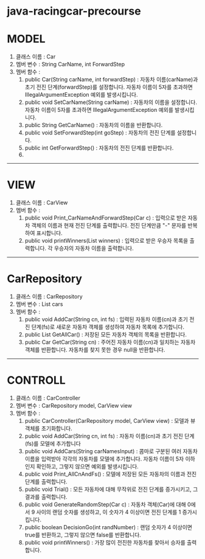 # java-racingcar-precourse

# MODEL
1. 클래스 이름 : Car
2. 멤버 변수 : String CarName, int ForwardStep
3. 멤버 함수 : 
   1. public Car(String carName, int forwardStep) : 자동차 이름(carName)과 초기 전진 단계(forwardStep)를 설정합니다.
      자동차 이름이 5자를 초과하면 IllegalArgumentException 예외를 발생시킵니다.
   2. public void SetCarName(String carName) : 자동차의 이름을 설정합니다.
      자동차 이름이 5자를 초과하면 IllegalArgumentException 예외를 발생시킵니다.
   3. public String GetCarName() : 자동차의 이름을 반환합니다.
   4. public void SetForwardStep(int goStep) : 자동차의 전진 단계를 설정합니다.
   5. public int GetForwardStep() : 자동차의 전진 단계를 반환합니다.
   6. 

---
# VIEW
1. 클래스 이름 : CarView
2. 멤버 함수 : 
    1. public void Print_CarNameAndForwardStep(Car c) : 입력으로 받은 자동차 객체의 이름과 현재 전진 단계를 출력합니다.
       전진 단계만큼 "-" 문자를 반복하여 표시합니다.
   2. public void printWinners(List<Car> winners) : 입력으로 받은 우승자 목록을 출력합니다.
      각 우승자의 자동차 이름을 출력합니다.

---
# CarRepository
1. 클래스 이름 : CarRepository
2. 멤버 변수 : List cars 
3. 멤버 함수 : 
   1. public void AddCar(String cn, int fs) : 입력된 자동차 이름(cn)과 초기 전진 단계(fs)로 새로운 자동차 객체를 생성하여 자동차 목록에 추가합니다.
   2. public List<Car> GetAllCar() : 저장된 모든 자동차 객체의 목록을 반환합니다.
   3. public Car GetCar(String cn) : 주어진 자동차 이름(cn)과 일치하는 자동차 객체를 반환합니다.
      자동차를 찾지 못한 경우 null을 반환합니다.

---
# CONTROLL
1. 클래스 이름 : CarController
2. 멤버 변수 : CarRepository model, CarView view
3. 멤버 함수 :
    1. public CarController(CarRepository model, CarView view) : 모델과 뷰 객체를 초기화합니다.
    2. public void AddCar(String cn, int fs) : 자동차 이름(cn)과 초기 전진 단계(fs)를 모델에 추가합니다
    3. public void AddCars(String carNamesInput) : 콤마로 구분된 여러 자동차 이름을 입력받아 각각의 자동차를 모델에 추가합니다.
       자동차 이름이 5자 이하인지 확인하고, 그렇지 않으면 예외를 발생시킵니다.
    4. public void Print_AllCnAndFs() : 모델에 저장된 모든 자동차의 이름과 전진 단계를 출력합니다.
    5. public void Trial() : 모든 자동차에 대해 무작위로 전진 단계를 증가시키고, 그 결과를 출력합니다.
    6. public void GenerateRandomStep(Car c) : 자동차 객체(Car)에 대해 0에서 9 사이의 랜덤 숫자를 생성하고, 이 숫자가 4 이상이면 전진 단계를 1 증가시킵니다.
    7. public boolean DecisionGo(int randNumber) : 랜덤 숫자가 4 이상이면 true를 반환하고, 그렇지 않으면 false를 반환합니다.
    8. public void printWinners() : 가장 많이 전진한 자동차를 찾아서 승자를 출력합니다.